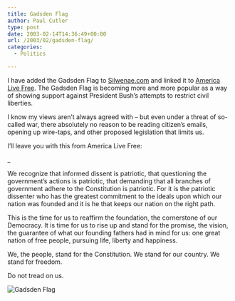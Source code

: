 ```yaml
---
title: Gadsden Flag
author: Paul Cutler
type: post
date: 2003-02-14T14:36:49+00:00
url: /2003/02/gadsden-flag/
categories:
  - Politics

---
```

I have added the Gadsden Flag to [Silwenae.com][1] and linked it to [America Live Free][2]. The Gadsden Flag is becoming more and more popular as a way of showing support against President Bush&#8217;s attempts to restrict civil liberties.

I know my views aren&#8217;t always agreed with &#8211; but even under a threat of so-called war, there absolutely no reason to be reading citizen&#8217;s emails, opening up wire-taps, and other proposed legislation that limits us.

I&#8217;ll leave you with this from America Live Free:

_
  
We recognize that informed dissent is patriotic, that questioning the government&#8217;s actions is patriotic, that demanding that all branches of government adhere to the Constitution is patriotic. For it is the patriotic dissenter who has the greatest commitment to the ideals upon which our nation was founded and it is he that keeps our nation on the right path. </p> 

This is the time for us to reaffirm the foundation, the cornerstone of our Democracy. It is time for us to rise up and stand for the promise, the vision, the guarantee of what our founding fathers had in mind for us: one great nation of free people, pursuing life, liberty and happiness. 

We, the people, stand for the Constitution. We stand for our country. We stand for freedom. 

Do not tread on us. 
  
</i>

<img src="https://i2.wp.com/www.americalivefree.org/graphics/gadsdensmall.gif?w=700" border="0" alt="Gadsden Flag" data-recalc-dims="1" />

 [1]: http://www.silwenae.com
 [2]: http://www.americalivefree.org/